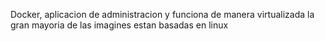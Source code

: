 Docker, aplicacion de administracion y funciona de manera virtualizada 
 la gran mayoria de las imagines estan basadas en linux

